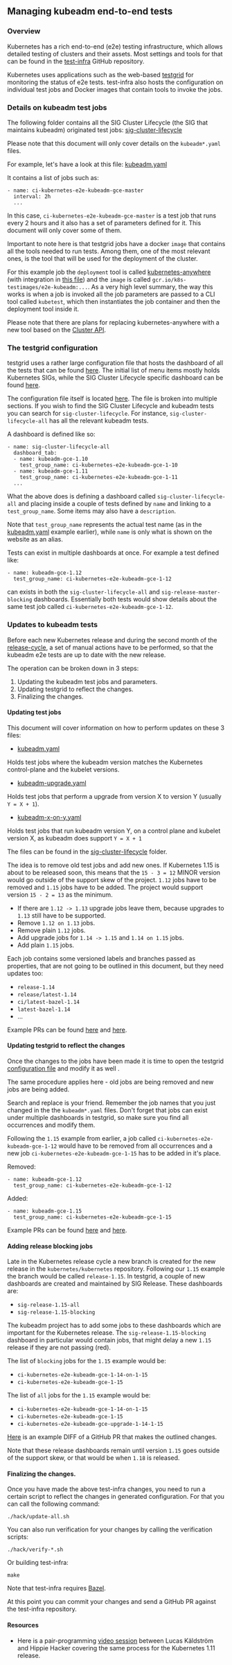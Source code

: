## Managing kubeadm end-to-end tests

### Overview

Kubernetes has a rich end-to-end (e2e) testing infrastructure, which allows detailed testing of clusters and their assets. Most settings and tools for that can be found in the [test-infra](https://github.com/kubernetes/test-infra) GitHub repository.

Kubernetes uses applications such as the web-based [testgrid](https://k8s-testgrid.appspot.com/) for monitoring the status of e2e tests. test-infra also hosts the configuration on individual test jobs and Docker images that contain tools to invoke the jobs.

### Details on kubeadm test jobs

The following folder contains all the SIG Cluster Lifecycle (the SIG that maintains kubeadm) originated test jobs:
[sig-cluster-lifecycle](https://github.com/kubernetes/test-infra/tree/master/config/jobs/kubernetes/sig-cluster-lifecycle)

Please note that this document will only cover details on the `kubeadm*.yaml` files.

For example, let's have a look at this file:
[kubeadm.yaml](https://github.com/kubernetes/test-infra/blob/master/config/jobs/kubernetes/sig-cluster-lifecycle/kubeadm.yaml)

It contains a list of jobs such as:
```
- name: ci-kubernetes-e2e-kubeadm-gce-master
  interval: 2h
  ...
```

In this case, `ci-kubernetes-e2e-kubeadm-gce-master` is a test job that runs every 2 hours and it also has a set of parameters defined for it. This document will only cover some of them.

Important to note here is that testgrid jobs have a docker `image` that contains all the tools needed to run tests. Among them, one of the most relevant ones, is the tool that will be used for the deployment of the cluster.

For this example job the `deployment` tool is called [kubernetes-anywhere](https://github.com/kubernetes/kubernetes-anywhere) (with integration in [this file](https://github.com/kubernetes/test-infra/blob/master/kubetest/anywhere.go)) and the `image` is called `gcr.io/k8s-testimages/e2e-kubeadm:...`. As a very high level summary, the way this works is when a job is invoked all the job parameters are passed to a CLI tool called `kubetest`, which then instantiates the job container and then the deployment tool inside it.

Please note that there are plans for replacing kubernetes-anywhere with a new tool based on the [Cluster API](https://github.com/kubernetes-sigs/cluster-api).

### The testgrid configuration

testgrid uses a rather large configuration file that hosts the dashboard of all the tests that can be found [here](https://k8s-testgrid.appspot.com). The initial list of menu items mostly holds Kubernetes SIGs, while the SIG Cluster Lifecycle specific dashboard can be found [here](https://k8s-testgrid.appspot.com/sig-cluster-lifecycle-all).

The configuration file itself is located [here](https://github.com/kubernetes/test-infra/blob/master/testgrid/config.yaml). The file is broken into multiple sections. If you wish to find the SIG Cluster Lifecycle and kubeadm tests you can search for `sig-cluster-lifecycle`. For instance, `sig-cluster-lifecycle-all` has all the relevant kubeadm tests.

A dashboard is defined like so:
```
- name: sig-cluster-lifecycle-all
  dashboard_tab:
  - name: kubeadm-gce-1.10
    test_group_name: ci-kubernetes-e2e-kubeadm-gce-1-10
  - name: kubeadm-gce-1.11
    test_group_name: ci-kubernetes-e2e-kubeadm-gce-1-11
  ...
```

What the above does is defining a dashboard called `sig-cluster-lifecycle-all` and placing inside a couple of tests defined by `name` and linking to a `test_group_name`. Some items may also have a `description`.

Note that `test_group_name` represents the actual test name (as in the [kubeadm.yaml](https://github.com/kubernetes/test-infra/blob/master/config/jobs/kubernetes/sig-cluster-lifecycle/kubeadm.yaml) example earlier), while `name` is only what is shown on the website as an alias.

Tests can exist in multiple dashboards at once. For example a test defined like:
```
- name: kubeadm-gce-1.12
  test_group_name: ci-kubernetes-e2e-kubeadm-gce-1-12
```
can exists in both the `sig-cluster-lifecycle-all` and `sig-release-master-blocking` dashboards. Essentially both tests would show details about the same test job called `ci-kubernetes-e2e-kubeadm-gce-1-12`.

### Updates to kubeadm tests

Before each new Kubernetes release and during the second month of the [release-cycle](https://github.com/kubernetes/kubeadm/blob/master/docs/release-cycle.md), a set of manual actions have to be performed, so that the kubeadm e2e tests are up to date with the new release.

The operation can be broken down in 3 steps:
1) Updating the kubeadm test jobs and parameters.
2) Updating testgrid to reflect the changes.
3) Finalizing the changes.

#### Updating test jobs

This document will cover information on how to perform updates on these 3 files:
- [kubeadm.yaml](https://github.com/kubernetes/test-infra/blob/master/config/jobs/kubernetes/sig-cluster-lifecycle/kubeadm.yaml "kubeadm.yaml")

Holds test jobs where the kubeadm version matches the Kubernetes control-plane and the kubelet versions.

- [kubeadm-upgrade.yaml](https://github.com/kubernetes/test-infra/blob/master/config/jobs/kubernetes/sig-cluster-lifecycle/kubeadm-upgrade.yaml "kubeadm-upgrade.yaml")

Holds test jobs that perform a upgrade from version X to version Y (usually `Y = X + 1`).

- [kubeadm-x-on-y.yaml](https://github.com/kubernetes/test-infra/blob/master/config/jobs/kubernetes/sig-cluster-lifecycle/kubeadm-x-on-y.yaml "kubeadm-x-on-y.yaml")

Holds test jobs that run kubeadm version Y, on a control plane and kubelet version X,
as kubeadm does support `Y = X + 1`

The files can be found in the [sig-cluster-lifecycle](https://github.com/kubernetes/test-infra/tree/master/config/jobs/kubernetes/sig-cluster-lifecycle) folder.

The idea is to remove old test jobs and add new ones. If Kubernetes 1.15 is about to be released soon, this means that the `15 - 3 = 12` MINOR version would go outside of the support skew of the project. `1.12` jobs have to be removed and `1.15` jobs have to be added. The project would support version `15 - 2 = 13` as the minimum.

- If there are `1.12 -> 1.13` upgrade jobs leave them, because upgrades to `1.13` still have to be supported.
- Remove `1.12 on 1.13` jobs.
- Remove plain `1.12` jobs.
- Add upgrade jobs for `1.14 -> 1.15` and `1.14 on 1.15` jobs.
- Add plain `1.15` jobs.

Each job contains some versioned labels and branches passed as properties, that are not going to be outlined in this document, but they need updates too:
- `release-1.14`
- `release/latest-1.14`
- `ci/latest-bazel-1.14`
- `latest-bazel-1.14`
- ...

Example PRs can be found [here](https://github.com/kubernetes/test-infra/pull/9219) and [here](https://github.com/kubernetes/test-infra/pull/8142).

#### Updating testgrid to reflect the changes

Once the changes to the jobs have been made it is time to open the testgrid [configuration file](https://github.com/kubernetes/test-infra/blob/master/testgrid/config.yaml) and modify it as well .

The same procedure applies here - old jobs are being removed and new jobs are being added.

Search and replace is your friend. Remember the job names that you just changed in the the `kubeadm*.yaml` files. Don't forget that jobs can exist under multiple dashboards in testgrid, so make sure you find all occurrences and modify them.

Following the `1.15` example from earlier, a job called `ci-kubernetes-e2e-kubeadm-gce-1-12` would have to be removed from all occurrences and a new job `ci-kubernetes-e2e-kubeadm-gce-1-15` has to be added in it's place.

Removed:
```
- name: kubeadm-gce-1.12
  test_group_name: ci-kubernetes-e2e-kubeadm-gce-1-12
```

Added:
```
- name: kubeadm-gce-1.15
  test_group_name: ci-kubernetes-e2e-kubeadm-gce-1-15
```

Example PRs can be found [here](https://github.com/kubernetes/test-infra/pull/9219) and [here](https://github.com/kubernetes/test-infra/pull/8142).

#### Adding release blocking jobs

Late in the Kubernetes release cycle a new branch is created for the new release in the `kubernetes/kubernetes` repository. Following our `1.15` example the branch would be called `release-1.15`. In testgrid, a couple of new dashboards are created and maintained by SIG Release. These dashboards are:
- `sig-release-1.15-all`
- `sig-release-1.15-blocking`

The kubeadm project has to add some jobs to these dashboards which are important for the Kubernetes release. The `sig-release-1.15-blocking` dashboard in particular would contain jobs, that might delay a new `1.15` release if they are not passing (red).

The list of `blocking` jobs for the `1.15` example would be:
- `ci-kubernetes-e2e-kubeadm-gce-1-14-on-1-15`
- `ci-kubernetes-e2e-kubeadm-gce-1-15`

The list of `all` jobs for the `1.15` example would be:
- `ci-kubernetes-e2e-kubeadm-gce-1-14-on-1-15`
- `ci-kubernetes-e2e-kubeadm-gce-1-15`
- `ci-kubernetes-e2e-kubeadm-gce-upgrade-1-14-1-15`

[Here](https://github.com/kubernetes/test-infra/pull/9529/files) is an example DIFF of a GitHub PR that makes the outlined changes.

Note that these release dashboards remain until version `1.15` goes outside of the support skew, or that would be when `1.18` is released.

#### Finalizing the changes.

Once you have made the above test-infra changes, you need to run a certain script to reflect the changes in generated configuration. For that you can call the following command:

```
./hack/update-all.sh
```

You can also run verification for your changes by calling the verification scripts:
```
./hack/verify-*.sh
```

Or building test-infra:
```
make
```
Note that test-infra requires [Bazel](https://bazel.build/).

At this point you can commit your changes and send a GitHub PR against the test-infra repository.

#### Resources

- Here is a pair-programming [video session](https://www.youtube.com/watch?v=aTGbdPU0fE8) between Lucas Käldström and Hippie Hacker covering the same process for the Kubernetes 1.11 release.
